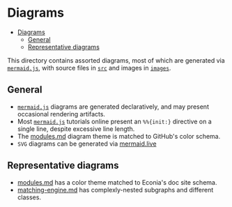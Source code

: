 # Diagrams

- [Diagrams](#diagrams)
  - [General](#general)
  - [Representative diagrams](#representative-diagrams)

This directory contains assorted diagrams, most of which are generated via [`mermaid.js`], with source files in [`src`] and images in [`images`].

## General

* [`mermaid.js`] diagrams are generated declaratively, and may present occasional rendering artifacts.
* Most [`mermaid.js`] tutorials online present an `%%{init:}` directive on a single line, despite excessive line length.
* The [modules.md] diagram theme is matched to GitHub's color schema.
* `SVG` diagrams can be generated via [mermaid.live]

## Representative diagrams

* [modules.md] has a color theme matched to Econia's doc site schema.
* [matching-engine.md] has complexly-nested subgraphs and different classes.

<!---Alphabetized reference links-->

[`images`]:              images
[`mermaid.js`]:          https://mermaid-js.github.io
[`src`]:                 src
[mermaid.live]:          https://mermaid.live
[modules.md]:            src/modules.md
[matching-engine.md]:    src/scraps/matching-engine.md